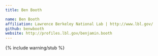 ```yaml
---
title: Ben Booth

name: Ben Booth
affiliation: Lawrence Berkeley National Lab | http://www.lbl.gov/
github: benwbooth
website: http://profiles.lbl.gov/benjamin.booth
---
```

{% include warning/stub %}

